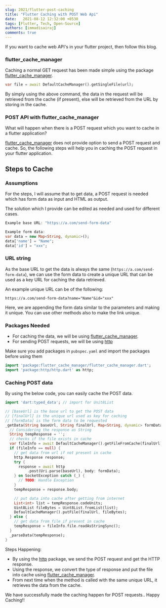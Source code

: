 ```yaml
---
slug: 2021/flutter-post-caching
title: "Flutter Caching with POST Web Api"
date:   2021-08-12 12:32:00 +0530
tags: [Flutter, Tech, Open-Source]
authors: [immadisairaj]
comments: true
---
```


If you want to cache web API's in your flutter project, then follow this blog.

### flutter_cache_manager

Caching a normal GET request has been made simple using the package [flutter_cache_manager][flutter_cache_manager].

```dart
var file = await DefaultCacheManager().getSingleFile(url);
```

By simply using the above command, the data in the request will be retrieved from the cache (if present), else will be retrieved from the URL by storing in the cache.

### POST API with flutter_cache_manager

What will happen when there is a POST request which you want to cache in a flutter application?

[flutter_cache_manager][flutter_cache_manager] does not provide option to send a POST request and cache. So, the following steps will help you in caching the POST request in your flutter application.

## Steps to Cache

### Assumptions

For the steps, I will assume that to get data, a POST request is needed which has form data as input and HTML as output.

The solution which I provide can be edited as needed and used for different cases.

```dart
Example base URL: "https://a.com/send-form-data"

Example form data:
var data = new Map<String, dynamic>();
data['name'] = "Name";
data['id'] = "xxx";
```

### URL string

As the base URL to get the data is always the same (`https://a.com/send-form-data`), we can use the form data to create a unique URL that can be used as a key URL for caching the data retrieved.

An example unique URL can be of the following:
```
https://a.com/send-form-data?name="Name"&id="xxx"
```
Here, we are appending the form data similar to the parameters and making it unique. You can use other methods also to make the link unique.

### Packages Needed

- For caching the data, we will be using [flutter_cache_manager][flutter_cache_manager].
- For sending POST requests, we will be using [http][http]

Make sure you add packages in `pubspec.yaml` and import the packages before using them

```dart
import 'package:flutter_cache_manager/flutter_cache_manager.dart';
import 'package:http/http.dart' as http;
```

### Caching POST data

By using the below code, you can easily cache the POST data.
```dart
import 'dart:typed_data'; // import for Unit8List

// [baseUrl] is the base url to get the POST data
// [finalUrl] is the unique url used as key for caching
// [formData] is the form data to be requested
_getData(String baseUrl, String finalUrl, Map<String, dynamic> formData) async {
  // Considering the response as String
  String tempResponse = '';
  // checks if the file exists in cache
  var fileInfo = await DefaultCacheManager().getFileFromCache(finalUrl);
  if (fileInfo == null) {
    // get data from url if not present in cache
    http.Response response;
    try {
      response = await http
          .post(Uri.parse(baseUrl), body: formData);
    } on SocketException catch (_) {
      // TODO: Handle Exception
    }
    tempResponse = response.body;

    // put data into cache after getting from internet
    List<int> list = tempResponse.codeUnits;
    Uint8List fileBytes = Uint8List.fromList(list);
    DefaultCacheManager().putFile(finalUrl, fileBytes);
  } else {
    // get data from file if present in cache
    tempResponse = fileInfo.file.readAsStringSync();
  }
  _parseData(tempResponse);
}
```
Steps Happening:
- By using the [http] package, we send the POST request and get the HTTP response.
- Using the response, we convert the type of response and put the file into cache using [flutter_cache_manager].
- From next time when the method is called with the same unique URL, it retrieves the data from the cache.

We have successfully made the caching happen for POST requests..
Happy Caching!!

[flutter_cache_manager]: https://pub.dev/packages/flutter_cache_manager
[http]: https://pub.dev/packages/http
